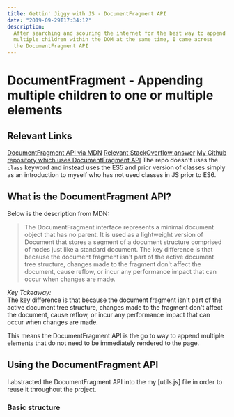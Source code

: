 ```yaml
---
title: Gettin' Jiggy with JS - DocumentFragment API
date: "2019-09-29T17:34:12"
description:
  After searching and scouring the internet for the best way to append
  multiple children within the DOM at the same time, I came across
  the DocumentFragment API
---
```


# DocumentFragment - Appending multiple children to one or multiple elements

## Relevant Links

[DocumentFragment API via MDN](https://developer.mozilla.org/en-US/docs/Web/API/DocumentFragment)
[Relevant StackOverflow answer](https://stackoverflow.com/a/36798254)
[My Github repository which uses DocumentFragment API](https://github.com/ParamagicDev/libraryBookJS)
The repo doesn't uses the `class` keyword and instead uses the ES5 and prior version
of classes simply as an introduction to myself who has not used classes in JS prior
to ES6.

## What is the DocumentFragment API?

Below is the description from MDN:<br>

> The DocumentFragment interface represents a minimal document object that has no parent. It is used as a lightweight version of Document that stores a segment of a document structure comprised of nodes just like a standard document. The key difference is that because the document fragment isn't part of the active document tree structure, changes made to the fragment don't affect the document, cause reflow, or incur any performance impact that can occur when changes are made.

<i>Key Takeaway:</i><br>
The key difference is that because the document fragment isn't part of the active document tree structure, changes made to the fragment don't affect the document, cause reflow, or incur any performance impact that can occur when changes are made.<br>

This means the DocumentFragment API is the go to way to append multiple elements
that do not need to be immediately rendered to the page.

## Using the DocumentFragment API

I abstracted the DocumentFragment API into the my [utils.js] file in order to reuse it
throughout the project.

### Basic structure
